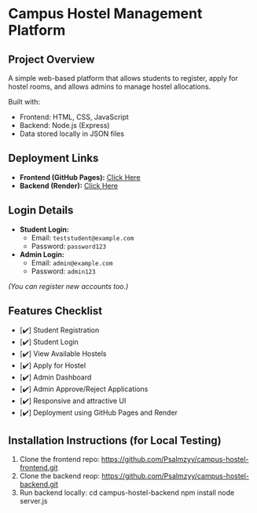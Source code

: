 # Campus Hostel Management Platform

## Project Overview
A simple web-based platform that allows students to register, apply for hostel rooms, and allows admins to manage hostel allocations.

Built with:
- Frontend: HTML, CSS, JavaScript
- Backend: Node.js (Express)
- Data stored locally in JSON files

## Deployment Links
- **Frontend (GitHub Pages):** [Click Here](https://github.com/Psalmzyy/campus-hostel-frontend)
- **Backend (Render):** [Click Here](https://campus-hostel-backend.onrender.com)

## Login Details
- **Student Login:**
  - Email: `teststudent@example.com`
  - Password: `password123`
- **Admin Login:**
  - Email: `admin@example.com`
  - Password: `admin123`

*(You can register new accounts too.)*

## Features Checklist
- [✔️] Student Registration
- [✔️] Student Login
- [✔️] View Available Hostels
- [✔️] Apply for Hostel
- [✔️] Admin Dashboard
- [✔️] Admin Approve/Reject Applications
- [✔️] Responsive and attractive UI
- [✔️] Deployment using GitHub Pages and Render

## Installation Instructions (for Local Testing)
1. Clone the frontend repo: https://github.com/Psalmzyy/campus-hostel-frontend.git
2. Clone the backend reop: https://github.com/Psalmzyy/campus-hostel-backend.git
3. Run backend locally: cd campus-hostel-backend npm install node server.js



